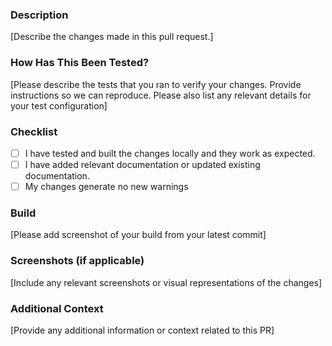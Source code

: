 ### Description

[Describe the changes made in this pull request.]

### How Has This Been Tested?

[Please describe the tests that you ran to verify your changes. Provide instructions so we can reproduce. Please also list any relevant details for your test configuration]

### Checklist

- [ ] I have tested and built the changes locally and they work as expected.
- [ ] I have added relevant documentation or updated existing documentation.
- [ ] My changes generate no new warnings

### Build

[Please add screenshot of your build from your latest commit]

### Screenshots (if applicable)

[Include any relevant screenshots or visual representations of the changes]

### Additional Context

[Provide any additional information or context related to this PR]